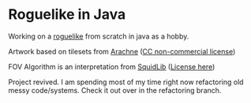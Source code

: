 # Roguelike in Java

Working on a [roguelike](http://www.roguebasin.com/index.php?title=Main_Page) from scratch in java as a hobby.

Artwork based on tilesets from [Arachne](https://forums.tigsource.com/index.php?topic=14166.0)
([CC non-commercial license](https://creativecommons.org/licenses/by-nc-sa/4.0/))

FOV Algorithm is an interpretation from [SquidLib](https://github.com/SquidPony/SquidLib)
([License here](https://github.com/SquidPony/SquidLib/blob/master/LICENSE.txt))

Project revived. I am spending most of my time right now refactoring old messy code/systems. Check it out over in the refactoring branch.
